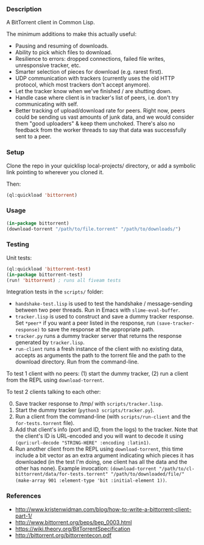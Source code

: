 ### Description
A BitTorrent client in Common Lisp.

The minimum additions to make this actually useful:

* Pausing and resuming of downloads.
* Ability to pick which files to download.
* Resilience to errors: dropped connections, failed file writes, unresponsive tracker, etc.
* Smarter selection of pieces for download (e.g. rarest first).
* UDP communication with trackers (currently uses the old HTTP protocol, which most trackers don't accept anymore).
* Let the tracker know when we've finished / are shutting down.
* Handle case where client is in tracker's list of peers, i.e. don't try communicating with self.
* Better tracking of upload/download rate for peers. Right now, peers could be sending us vast amounts of junk data, and we would consider them "good uploaders" & keep them unchoked. There's also no feedback from the worker threads to say that data was successfully sent to a peer.

### Setup
Clone the repo in your quicklisp local-projects/ directory, or add a symbolic link pointing to wherever you cloned it.

Then:

```lisp
(ql:quickload 'bittorrent)
```

### Usage
```lisp
(in-package bittorrent)
(download-torrent "/path/to/file.torrent" "/path/to/downloads/")
```

### Testing
Unit tests:

```lisp
(ql:quickload 'bittorrent-test)
(in-package bittorrent-test)
(run! 'bittorrent) ; runs all fiveam tests
```

Integration tests in the `scripts/` folder:

* `handshake-test.lisp` is used to test the handshake / message-sending between two peer threads. Run in Emacs with `slime-eval-buffer`.
* `tracker.lisp` is used to construct and save a dummy tracker response. Set `*peer*` if you want a peer listed in the response, run `(save-tracker-response)` to save the response at the appropriate path.
* `tracker.py` runs a dummy tracker server that returns the response generated by `tracker.lisp`.
* `run-client` runs a fresh instance of the client with no existing data, accepts as arguments the path to the torrent file and the path to the download directory. Run from the command-line.

To test 1 client with no peers: (1) start the dummy tracker, (2) run a client from the REPL using `download-torrent`.

To test 2 clients talking to each other:

0. Save tracker response to /tmp/ with `scripts/tracker.lisp`.
1. Start the dummy tracker (`python3 scripts/tracker.py`).
2. Run a client from the command-line (with `scripts/run-client` and the `for-tests.torrent` file).
3. Add that client's info (port and ID, from the logs) to the tracker. Note that the client's ID is URL-encoded and you will want to decode it using `(quri:url-decode "STRING-HERE" :encoding :latin1)`.
4. Run another client from the REPL using `download-torrent`, this time include a bit vector as an extra argument indicating which pieces it has downloaded (in the test I'm doing, one client has all the data and the other has none). Example invocation: `(download-torrent "/path/to/cl-bittorrent/data/for-tests.torrent" "/path/to/downloaded/file/" (make-array 901 :element-type 'bit :initial-element 1))`.

### References
* <http://www.kristenwidman.com/blog/how-to-write-a-bittorrent-client-part-1/>
* <http://www.bittorrent.org/beps/bep_0003.html>
* <https://wiki.theory.org/BitTorrentSpecification>
* <http://bittorrent.org/bittorrentecon.pdf>
